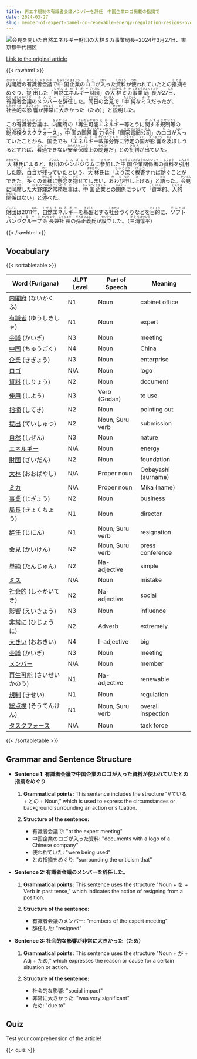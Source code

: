```yaml
---
title: 再エネ規制の有識者会議メンバーを辞任　中国企業ロゴ掲載の指摘で
date: 2024-03-27
slug: member-of-expert-panel-on-renewable-energy-regulation-resigns-over-criticism-of-displaying-logo-of-chinese-company
---
```


![会見を開いた自然エネルギー財団の大林ミカ事業局長=2024年3月27日、東京都千代田区](https://www.asahicom.jp/imgopt/img/e5238fa258/comm/AS20240327003518.jpg "会見を開いた自然エネルギー財団の大林ミカ事業局長=2024年3月27日、東京都千代田区")

[Link to the original article](https://asahi.com/articles/ASS3W35KTS3WULFA008M.html?iref=pc_tech_science_top__n)

{{< rawhtml >}}
<p><ruby>内閣府<rt>ないかくふ</rt></ruby>の<ruby>有識者<rt>ゆうしきしゃ</rt></ruby><ruby>会議<rt>かいぎ</rt></ruby>で<ruby>中国<rt>ちゅうごく</rt></ruby><ruby>企業<rt>きぎょう</rt></ruby>の<ruby>ロゴ<rt>ろご</rt></ruby>が<ruby>入<rt>はい</rt></ruby>った<ruby>資料<rt>しりょう</rt></ruby>が<ruby>使<rt>つか</rt></ruby>われていたとの<ruby>指摘<rt>してき</rt></ruby>をめぐり、<ruby>提出<rt>ていしゅつ</rt></ruby>した「<ruby>自然<rt>しぜん</rt></ruby><ruby>エネルギー<rt>えねるぎー</rt></ruby><ruby>財団<rt>ざいだん</rt></ruby>」の<ruby>大林<rt>おおばやし</rt></ruby><ruby>ミカ<rt>みか</rt></ruby><ruby>事業<rt>じぎょう</rt></ruby><ruby>局<rt>きょく</rt></ruby><ruby>長<rt>ちょう</rt></ruby>が27<ruby>日<rt>にち</rt></ruby>、<ruby>有識者<rt>ゆうしきしゃ</rt></ruby><ruby>会議<rt>かいぎ</rt></ruby>の<ruby>メンバー<rt>めんばー</rt></ruby>を<ruby>辞任<rt>じにん</rt></ruby>した。<ruby>同日<rt>どうじつ</rt></ruby>の<ruby>会見<rt>かいけん</rt></ruby>で「<ruby>単純<rt>たんじゅん</rt></ruby>な<ruby>ミス<rt>みす</rt></ruby>だったが、<ruby>社会的<rt>しゃかいてき</rt></ruby>な<ruby>影響<rt>えいきょう</rt></ruby>が<ruby>非常<rt>ひじょう</rt></ruby>に<ruby>大<rt>おお</rt></ruby>きかった（<ruby>ため<rt></rt>）」と<ruby>説明<rt>せつめい</rt></ruby>した。</p>

<p>この<ruby>有識者<rt>ゆうしきしゃ</rt></ruby><ruby>会議<rt>かいぎ</rt></ruby>は、<ruby>内閣府<rt>ないかくふ</rt></ruby>の「<ruby>再生可能<rt>さいせいかのう</rt></ruby><ruby>エネルギー<rt>えねるぎー</rt></ruby>等<rt>とう</rt>に<ruby>関する<rt>かんする</rt></ruby><ruby>規制<rt>きせい</rt></ruby><ruby>等<rt>とう</rt>の<ruby>総点検<rt>そうてんけん</rt></ruby><ruby>タスクフォース<rt>たすくふぉーす</rt></ruby>」。<ruby>中国<rt>ちゅうごく</rt></ruby>の<ruby>国営<rt>こくえい</rt></ruby><ruby>電力<rt>でんりょく</rt></ruby><ruby>会社<rt>かいしゃ</rt></ruby>「<ruby>国家<rt>こっか</rt></ruby><ruby>電網<rt>でんもう</rt></ruby><ruby>公司<rt>こうし</rt></ruby>」の<ruby>ロゴ<rt>ろご</rt></ruby>が<ruby>入<rt>はい</rt></ruby>っていたことから、<ruby>国会<rt>こっかい</rt></ruby>でも「<ruby>エネルギー<rt>えねるぎー</rt></ruby><ruby>政策<rt>せいさく</rt></ruby><ruby>分野<rt>ぶんや</rt></ruby>に<ruby>特定<rt>とくてい</rt></ruby>の<ruby>国<rt>くに</rt></ruby>が<ruby>影響<rt>えいきょう</rt></ruby>を<ruby>及<rt>およ</rt></ruby>ぼしうるとすれば、<ruby>看過<rt>かんか</rt></ruby>できない<ruby>安全保障<rt>あんぜんほしょう</rt></ruby>上の<ruby>問題<rt>もんだい</rt></ruby>だ」との<ruby>批判<rt>ひはん</rt></ruby>が<ruby>出<rt>で</rt></ruby>ていた。</p>

<p><ruby>大林<rt>おおばやし</rt></ruby>氏によると、<ruby>財団<rt>ざいだん</rt></ruby>の<ruby>シンポジウム<rt>しんぽじうむ</rt></ruby>に<ruby>参加<rt>さんか</rt></ruby>した<ruby>中国<rt>ちゅうごく</rt></ruby><ruby>企業<rt>きぎょう</rt></ruby><ruby>関係者<rt>かんけいしゃ</rt></ruby>の<ruby>資料<rt>しりょう</rt></ruby>を<ruby>引用<rt>いんよう</rt></ruby>した<ruby>際<rt>さい</rt></ruby>、<ruby>ロゴ<rt>ろご</rt></ruby>が<ruby>残<rt>のこ</rt></ruby>っていたという。<ruby>大林<rt>おおばやし</rt></ruby>氏は「<ruby>より<rt>もっと</rt></ruby><ruby>深<rt>ふか</rt></ruby>く<ruby>検査<rt>けんさ</rt></ruby>すれば<ruby>防<rt>ふせ</rt></ruby>ぐことができた。<ruby>多<rt>おお</rt></ruby>くの<ruby>皆様<rt>みなさま</rt></ruby>に<ruby>懸念<rt>けねん</rt></ruby>を<ruby>抱<rt>いだ</rt></ruby>せてしまい、<ruby>おわび<rt>わび</rt></ruby><ruby>申<rt>もう</rt></ruby>し<ruby>上<rt>あ</rt></ruby>げる」と<ruby>語<rt>かた</rt></ruby>った。<ruby>会見<rt>かいけん</rt></ruby>に<ruby>同席<rt>どうせき</rt></ruby>した<ruby>大野<rt>おおの</rt></ruby><ruby>輝之<rt>てるゆき</rt></ruby><ruby>常務<rt>じょうむ</rt></ruby><ruby>理事<rt>りじ</rt></ruby>は、<ruby>中国<rt>ちゅうごく</rt></ruby><ruby>企業<rt>きぎょう</rt></ruby>との<ruby>関係<rt>かんけい</rt></ruby>について「<ruby>資本<rt>しほん</rt></ruby>的、<ruby>人的<rt>じんてき</rt></ruby><ruby>関係<rt>かんけい</rt></ruby>はない」と<ruby>述<rt>の</rt></ruby>べた。</p>

<p><ruby>財団<rt>ざいだん</rt></ruby>は2011<ruby>年<rt>ねん</rt></ruby>、<ruby>自然<rt>しぜん</rt></ruby><ruby>エネルギー<rt>えねるぎー</rt></ruby>を<ruby>基盤<rt>きばん</rt></ruby>とする<ruby>社会<rt>しゃかい</rt></ruby>づくりなどを<ruby>目的<rt>もくてき</rt></ruby>に、<ruby>ソフトバンクグループ<rt>そふとばんくぐるーぷ</rt></ruby><ruby>会長<rt>かいちょう</rt></ruby>兼<ruby>社長<rt>しゃちょう</rt></ruby>の<ruby>孫正義<rt>そんまさよし</rt></ruby>氏が<ruby>設立<rt>せつりつ</rt></ruby>した。（<ruby>三浦<rt>みうら</rt></ruby><ruby>惇平<rt>あつひら</rt></ruby>）</p>
{{< /rawhtml >}}

## Vocabulary


{{< sortabletable >}}

| Word (Furigana) | JLPT Level | Part of Speech | Meaning |
|-----------------|------------|---------------|---------|
|[内閣府](https://jisho.org/search/%E5%86%85%E9%96%A3%E5%BA%9C) (ないかくふ)| N1 | Noun | cabinet office |
|[有識者](https://jisho.org/search/%E6%9C%89%E8%AD%98%E8%80%85) (ゆうしきしゃ)| N1 | Noun | expert |
|[会議](https://jisho.org/search/%E4%BC%9A%E8%AD%B0) (かいぎ)| N3 | Noun | meeting |
|[中国](https://jisho.org/search/%E4%B8%AD%E5%9B%BD) (ちゅうごく)| N4 | Noun | China |
|[企業](https://jisho.org/search/%E4%BC%81%E6%A5%AD) (きぎょう)| N3 | Noun | enterprise |
|[ロゴ](https://jisho.org/search/%E3%83%AD%E3%82%B4)| N/A | Noun | logo |
|[資料](https://jisho.org/search/%E8%B3%87%E6%96%99) (しりょう)| N2 | Noun | document |
|[使用](https://jisho.org/search/%E4%BD%BF%E7%94%A8) (しよう)| N3 | Verb (Godan) | to use |
|[指摘](https://jisho.org/search/%E6%8C%87%E6%91%98) (してき)| N2 | Noun | pointing out |
|[提出](https://jisho.org/search/%E6%8F%90%E5%87%BA) (ていしゅつ)| N2 | Noun, Suru verb | submission |
|[自然](https://jisho.org/search/%E8%87%AA%E7%84%B6) (しぜん)| N3 | Noun | nature |
|[エネルギー](https://jisho.org/search/%E3%82%A8%E3%83%8D%E3%83%AB%E3%82%AE%E3%83%BC)| N/A | Noun | energy |
|[財団](https://jisho.org/search/%E8%B2%A1%E5%9B%A3) (ざいだん)| N2 | Noun | foundation |
|[大林](https://jisho.org/search/%E5%A4%A7%E6%9E%97) (おおばやし)| N/A | Proper noun | Oobayashi (surname) |
|[ミカ](https://jisho.org/search/%E3%83%9F%E3%82%AB)| N/A | Proper noun | Mika (name) |
|[事業](https://jisho.org/search/%E4%BA%8B%E6%A5%AD) (じぎょう)| N2 | Noun | business |
|[局長](https://jisho.org/search/%E5%B1%80%E9%95%B7) (きょくちょう)| N1 | Noun | director |
|[辞任](https://jisho.org/search/%E8%BE%9E%E4%BB%BB) (じにん)| N1 | Noun, Suru verb | resignation |
|[会見](https://jisho.org/search/%E4%BC%9A%E8%A6%8B) (かいけん)| N2 | Noun, Suru verb | press conference |
|[単純](https://jisho.org/search/%E5%8D%98%E7%B4%94) (たんじゅん)| N2 | Na-adjective | simple |
|[ミス](https://jisho.org/search/%E3%83%9F%E3%82%B9)| N/A | Noun | mistake |
|[社会的](https://jisho.org/search/%E7%A4%BE%E4%BC%9A%E7%9A%84) (しゃかいてき)| N2 | Na-adjective | social |
|[影響](https://jisho.org/search/%E5%BD%B1%E9%9F%BF) (えいきょう)| N3 | Noun | influence |
|[非常に](https://jisho.org/search/%E9%9D%9E%E5%B8%B8%E3%81%AB) (ひじょうに)| N2 | Adverb | extremely |
|[大きい](https://jisho.org/search/%E5%A4%A7%E3%81%8D%E3%81%84) (おおきい)| N4 | I-adjective | big |
|[会議](https://jisho.org/search/%E4%BC%9A%E8%AD%B0) (かいぎ)| N3 | Noun | meeting |
|[メンバー](https://jisho.org/search/%E3%83%A1%E3%83%B3%E3%83%90%E3%83%BC)| N/A | Noun | member |
|[再生可能](https://jisho.org/search/%E5%86%8D%E7%94%9F%E5%8F%AF%E8%83%BD) (さいせいかのう)| N1 | Na-adjective | renewable |
|[規制](https://jisho.org/search/%E8%A6%8F%E5%88%B6) (きせい)| N1 | Noun | regulation |
|[総点検](https://jisho.org/search/%E7%B7%8F%E7%82%B9%E6%A4%9C) (そうてんけん)| N1 | Noun, Suru verb | overall inspection |
|[タスクフォース](https://jisho.org/search/%E3%82%BF%E3%82%B9%E3%82%AF%E3%83%95%E3%82%A9%E3%83%BC%E3%82%B9)| N/A | Noun | task force |

{{< /sortabletable >}}


## Grammar and Sentence Structure

- **Sentence 1: 有識者会議で中国企業のロゴが入った資料が使われていたとの指摘をめぐり**

    1. **Grammatical points:** This sentence includes the structure "Vている + との + Noun," which is used to express the circumstances or background surrounding an action or situation.
    
    2. **Structure of the sentence:** 
        - 有識者会議で: "at the expert meeting"
        - 中国企業のロゴが入った資料: "documents with a logo of a Chinese company"
        - 使われていた: "were being used"
        - との指摘をめぐり: "surrounding the criticism that"
        
- **Sentence 2: 有識者会議のメンバーを辞任した。**

    1. **Grammatical points:** This sentence uses the structure "Noun + を + Verb in past tense," which indicates the action of resigning from a position.
    
    2. **Structure of the sentence:** 
        - 有識者会議のメンバー: "members of the expert meeting"
        - 辞任した: "resigned"
        
- **Sentence 3: 社会的な影響が非常に大きかった（ため）**

    1. **Grammatical points:** This sentence uses the structure "Noun + が + Adj + ため," which expresses the reason or cause for a certain situation or action.
    
    2. **Structure of the sentence:** 
        - 社会的な影響: "social impact"
        - 非常に大きかった: "was very significant"
        - ため: "due to"

## Quiz

Test your comprehension of the article!

{{< quiz >}}